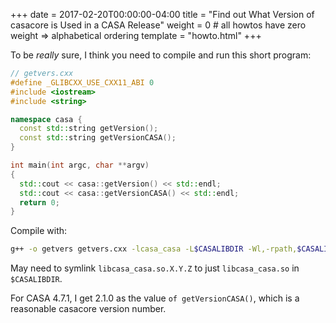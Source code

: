 +++
date = 2017-02-20T00:00:00-04:00
title = "Find out What Version of casacore is Used in a CASA Release"
weight = 0 # all howtos have zero weight => alphabetical ordering
template = "howto.html"
+++

To be *really* sure, I think you need to compile and run this short program:

```C++
// getvers.cxx
#define _GLIBCXX_USE_CXX11_ABI 0
#include <iostream>
#include <string>

namespace casa {
  const std::string getVersion();
  const std::string getVersionCASA();
}

int main(int argc, char **argv)
{
  std::cout << casa::getVersion() << std::endl;
  std::cout << casa::getVersionCASA() << std::endl;
  return 0;
}
```

Compile with:

```sh
g++ -o getvers getvers.cxx -lcasa_casa -L$CASALIBDIR -Wl,-rpath,$CASALIBDIR
```

May need to symlink `libcasa_casa.so.X.Y.Z` to just `libcasa_casa.so` in
`$CASALIBDIR`.

For CASA 4.7.1, I get 2.1.0 as the value `of getVersionCASA()`, which is a
reasonable casacore version number.
